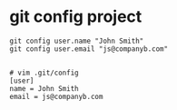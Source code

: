 # git config project

```shell
git config user.name "John Smith"
git config user.email "js@companyb.com"


# vim .git/config
[user]
name = John Smith
email = js@companyb.com
```
